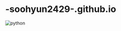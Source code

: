 # -soohyun2429-.github.io
<img alt="python" src="https://img.shields.io/badge/python-white.svg?&style=flat-square&logo=python&logoColor=white"/>

